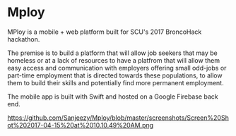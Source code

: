 # Mploy

MPloy is a mobile + web platform built for SCU's 2017 BroncoHack hackathon.

The premise is to build a platform that will allow job seekers that may be homeless or at a lack of resources to have a platfrom that will allow them easy access and communication with employers offering small odd-jobs or part-time employment that is directed towards these populations, to allow them to build their skills and potentially find more permanent employment.

The mobile app is built with Swift and hosted on a Google Firebase back end. 

https://github.com/Sanjeezy/Mploy/blob/master/screenshots/Screen%20Shot%202017-04-15%20at%2010.10.49%20AM.png
